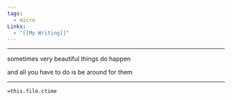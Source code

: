 ```yaml
---
tags:
  - micro
Links:
  - "[[My Writing]]"
---
```

- - -

sometimes very beautiful things do happen

and all you have to do is be around for them


- - -
`=this.file.ctime`